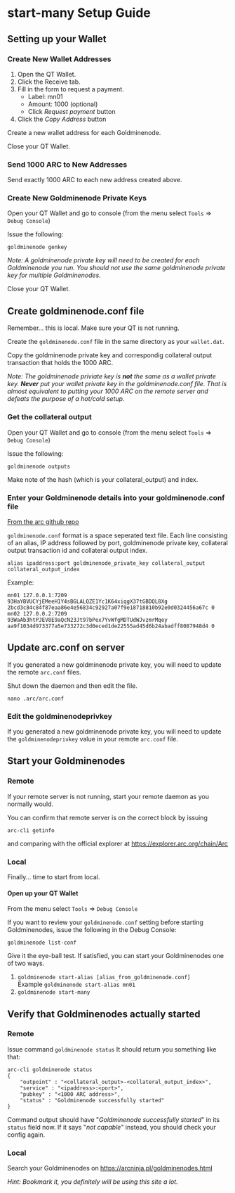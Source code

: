 # start-many Setup Guide

## Setting up your Wallet

### Create New Wallet Addresses

1. Open the QT Wallet.
2. Click the Receive tab.
3. Fill in the form to request a payment.
    * Label: mn01
    * Amount: 1000 (optional)
    * Click *Request payment* button
5. Click the *Copy Address* button

Create a new wallet address for each Goldminenode.

Close your QT Wallet.

### Send 1000 ARC to New Addresses

Send exactly 1000 ARC to each new address created above.

### Create New Goldminenode Private Keys

Open your QT Wallet and go to console (from the menu select `Tools` => `Debug Console`)

Issue the following:

```goldminenode genkey```

*Note: A goldminenode private key will need to be created for each Goldminenode you run. You should not use the same goldminenode private key for multiple Goldminenodes.*

Close your QT Wallet.

## <a name="goldminenodeconf"></a>Create goldminenode.conf file

Remember... this is local. Make sure your QT is not running.

Create the `goldminenode.conf` file in the same directory as your `wallet.dat`.

Copy the goldminenode private key and correspondig collateral output transaction that holds the 1000 ARC.

*Note: The goldminenode priviate key is **not** the same as a wallet private key. **Never** put your wallet private key in the goldminenode.conf file. That is almost equivalent to putting your 1000 ARC on the remote server and defeats the purpose of a hot/cold setup.*

### Get the collateral output

Open your QT Wallet and go to console (from the menu select `Tools` => `Debug Console`)

Issue the following:

```goldminenode outputs```

Make note of the hash (which is your collateral_output) and index.

### Enter your Goldminenode details into your goldminenode.conf file
[From the arc github repo](https://github.com/AdvancedTechnologyCoin/arc_core/blob/master/doc/goldminenode_conf.md)

`goldminenode.conf` format is a space seperated text file. Each line consisting of an alias, IP address followed by port, goldminenode private key, collateral output transaction id and collateral output index.

```
alias ipaddress:port goldminenode_private_key collateral_output collateral_output_index
```

Example:

```
mn01 127.0.0.1:7209 93HaYBVUCYjEMeeH1Y4sBGLALQZE1Yc1K64xiqgX37tGBDQL8Xg 2bcd3c84c84f87eaa86e4e56834c92927a07f9e18718810b92e0d0324456a67c 0
mn02 127.0.0.2:7209 93WaAb3htPJEV8E9aQcN23Jt97bPex7YvWfgMDTUdWJvzmrMqey aa9f1034d973377a5e733272c3d0eced1de22555ad45d6b24abadff8087948d4 0
```

## Update arc.conf on server

If you generated a new goldminenode private key, you will need to update the remote `arc.conf` files.

Shut down the daemon and then edit the file.

```nano .arc/arc.conf```

### Edit the goldminenodeprivkey
If you generated a new goldminenode private key, you will need to update the `goldminenodeprivkey` value in your remote `arc.conf` file.

## Start your Goldminenodes

### Remote

If your remote server is not running, start your remote daemon as you normally would. 

You can confirm that remote server is on the correct block by issuing

```arc-cli getinfo```

and comparing with the official explorer at https://explorer.arc.org/chain/Arc

### Local

Finally... time to start from local.

#### Open up your QT Wallet

From the menu select `Tools` => `Debug Console`

If you want to review your `goldminenode.conf` setting before starting Goldminenodes, issue the following in the Debug Console:

```goldminenode list-conf```

Give it the eye-ball test. If satisfied, you can start your Goldminenodes one of two ways.

1. `goldminenode start-alias [alias_from_goldminenode.conf]`  
Example ```goldminenode start-alias mn01```
2. `goldminenode start-many`

## Verify that Goldminenodes actually started

### Remote

Issue command `goldminenode status`
It should return you something like that:
```
arc-cli goldminenode status
{
    "outpoint" : "<collateral_output>-<collateral_output_index>",
    "service" : "<ipaddress>:<port>",
    "pubkey" : "<1000 ARC address>",
    "status" : "Goldminenode successfully started"
}
```
Command output should have "_Goldminenode successfully started_" in its `status` field now. If it says "_not capable_" instead, you should check your config again.

### Local

Search your Goldminenodes on https://arcninja.pl/goldminenodes.html

_Hint: Bookmark it, you definitely will be using this site a lot._
